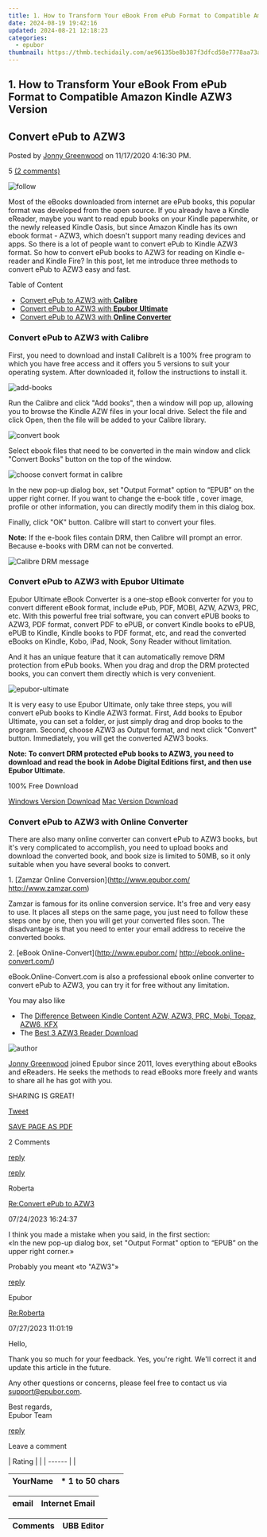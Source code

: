 ```yaml
---
title: 1. How to Transform Your eBook From ePub Format to Compatible Amazon Kindle AZW3 Version
date: 2024-08-19 19:42:16
updated: 2024-08-21 12:18:23
categories:
  - epubor
thumbnail: https://thmb.techidaily.com/ae96135be8b387f3dfcd58e7778aa73a8a480a5ecd8a0532a8cb17367d809b46.jpg
---
```


## 1. How to Transform Your eBook From ePub Format to Compatible Amazon Kindle AZW3 Version

## Convert ePub to AZW3

Posted by [Jonny Greenwood](https://plus.google.com/u/0/+JonnyGreenwood999) on 11/17/2020 4:16:30 PM.

5 [(2 comments)](http://www.epubor.com/#comment-area) 



![follow](http://www.epubor.com/images/follow.png)

Most of the eBooks downloaded from internet are ePub books, this popular format was developed from the open source. If you already have a Kindle eReader, maybe you want to read epub books on your Kindle paperwhite, or the newly released Kindle Oasis, but since Amazon Kindle has its own ebook format - AZW3, which doesn't support many reading devices and apps. So there is a lot of people want to convert ePub to Kindle AZW3 format. So how to convert ePub books to AZW3 for reading on Kindle e-reader and Kindle Fire? In this post, let me introduce three methods to convert ePub to AZW3 easy and fast.

Table of Content

* [Convert ePub to AZW3 with **Calibre**](https://tools.techidaily.com/epubor/products/)
* [Convert ePub to AZW3 with **Epubor Ultimate**](https://tools.techidaily.com/epubor/products/)
* [Convert ePub to AZW3 with **Online Converter**](https://tools.techidaily.com/epubor/products/)

### Convert ePub to AZW3 with Calibre

First, you need to download and install CalibreIt is a 100% free program to which you have free access and it offers you 5 versions to suit your operating system. After downloaded it, follow the instructions to install it.

![add-books](http://www.epubor.com/images/uppic/add-books.png)

Run the Calibre and click "Add books", then a window will pop up, allowing you to browse the Kindle AZW files in your local drive. Select the file and click Open, then the file will be added to your Calibre library.

![convert book](http://www.epubor.com/images/uppic/convert-books.png)

Select ebook files that need to be converted in the main window and click "Convert Books" button on the top of the window.

![choose convert format in calibre](http://www.epubor.com/images/uppic/choose-formats.png)

In the new pop-up dialog box, set "Output Format" option to “EPUB” on the upper right corner. If you want to change the e-book title , cover image, profile or other information, you can directly modify them in this dialog box.

Finally, click "OK" button. Calibre will start to convert your files.

**Note:** If the e-book files contain DRM, then Calibre will prompt an error. Because e-books with DRM can not be converted.

![Calibre DRM message](http://www.epubor.com/images/uppic/calibre-drm-protected.jpg)

### Convert ePub to AZW3 with Epubor Ultimate

Epubor Ultimate eBook Converter is a one-stop eBook converter for you to convert different eBook format, include ePub, PDF, MOBI, AZW, AZW3, PRC, etc. With this powerful free trial software, you can convert ePUB books to AZW3, PDF format, convert PDF to ePUB, or convert Kindle books to ePUB, ePUB to Kindle, Kindle books to PDF format, etc, and read the converted eBooks on Kindle, Kobo, iPad, Nook, Sony Reader without limitation.

And it has an unique feature that it can automatically remove DRM protection from ePub books. When you drag and drop the DRM protected books, you can convert them directly which is very convenient.

![epubor-ultimate](http://www.epubor.com/images/uppic/Epubor-ultimate.png)

It is very easy to use Epubor Ultimate, only take three steps, you will convert ePub books to Kindle AZW3 format. First, Add books to Epubor Ultimate, you can set a folder, or just simply drag and drop books to the program. Second, choose AZW3 as Output format, and next click "Convert" button. Immediately, you will get the converted AZW3 books.

**Note: To convert DRM protected ePub books to AZW3, you need to download and read the book in Adobe Digital Editions first, and then use Epubor Ultimate.**

100% Free Download

[Windows Version Download](https://tools.techidaily.com/epubor/ultimate/) [Mac Version Download](https://tools.techidaily.com/epubor/ultimate/) 

### Convert ePub to AZW3 with Online Converter

There are also many online converter can convert ePub to AZW3 books, but it's very complicated to accomplish, you need to upload books and download the converted book, and book size is limited to 50MB, so it only suitable when you have several books to convert.

1\. [Zamzar Online Conversion](http://www.epubor.com/ http://www.zamzar.com)

Zamzar is famous for its online conversion service. It's free and very easy to use. It places all steps on the same page, you just need to follow these steps one by one, then you will get your converted files soon. The disadvantage is that you need to enter your email address to receive the converted books.

2\. [eBook Online-Convert](http://www.epubor.com/ http://ebook.online-convert.com/)

eBook.Online-Convert.com is also a professional ebook online converter to convert ePub to AZW3, you can try it for free without any limitation.

You may also like

* The [Difference Between Kindle Content AZW, AZW3, PRC, Mobi, Topaz, AZW6, KFX](https://tools.techidaily.com/epubor/products/)
* The [Best 3 AZW3 Reader Download](https://tools.techidaily.com/epubor/reader/)

![author](http://www.epubor.com/images/uppic/jonny.png)

[Jonny Greenwood](https://plus.google.com/u/0/+JonnyGreenwood999) joined Epubor since 2011, loves everything about eBooks and eReaders. He seeks the methods to read eBooks more freely and wants to share all he has got with you.

SHARING IS GREAT!

[Tweet](https://twitter.com/share) 

[SAVE PAGE AS PDF](https://tools.techidaily.com/epubor/products/) 



2 Comments

[reply](https://tools.techidaily.com/epubor/products/) 

[reply](https://tools.techidaily.com/epubor/products/) 

Roberta 

[Re:Convert ePub to AZW3](https://tools.techidaily.com/epubor/products/)

07/24/2023 16:24:37

I think you made a mistake when you said, in the first section:  
 «In the new pop-up dialog box, set "Output Format" option to “EPUB” on the upper right corner.»

 Probably you meant «to "AZW3"»

[reply](https://tools.techidaily.com/epubor/products/) 

Epubor

[Re:Roberta](https://tools.techidaily.com/epubor/products/)

07/27/2023 11:01:19

Hello,

 Thank you so much for your feedback. Yes, you're right. We'll correct it and update this article in the future.

 Any other questions or concerns, please feel free to contact us via support@epubor.com.

 Best regards,  
 Epubor Team

[reply](https://tools.techidaily.com/epubor/products/) 

Leave a comment

| Rating |  |
| ------ |  |

| YourName | \*  1 to 50 chars |
| -------- | ----------------- |

| email | Internet Email |
| ----- | -------------- |

| Comments | UBB Editor |
| -------- | ---------- |

<ins class="adsbygoogle"
     style="display:block"
     data-ad-format="autorelaxed"
     data-ad-client="ca-pub-7571918770474297"
     data-ad-slot="1223367746"></ins>



<ins class="adsbygoogle"
     style="display:block"
     data-ad-client="ca-pub-7571918770474297"
     data-ad-slot="8358498916"
     data-ad-format="auto"
     data-full-width-responsive="true"></ins>
